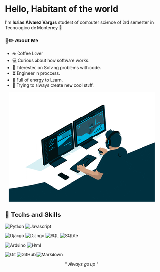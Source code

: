 # Hello, Habitant of the world


I'm **Isaias Alvarez Vargas** student of computer science of 3rd semester in Tecnologico de Monterrey :ram:

### :notebook::pencil2: About Me 
* :coffee: Coffee Lover
* :computer: Curious about how software works.
* :mag_right: Interested on Solving problems with code.
* :hourglass_flowing_sand: Engineer in proccess.
* :battery: Full of energy to Learn.
* :pencil: Trying to always create new cool stuff.

<div align="center">
    <img src="docs/gifs/codegif.gif" alt="Code Gif" align="center">
</div>

## :wrench: Techs and Skills
![Python](https://img.shields.io/badge/-Python-lightgrey?logo=python)
![Javascript](https://img.shields.io/badge/-JavaScript-lightgrey?logo=javascript)

![Django](https://img.shields.io/badge/-Django-blue?logo=django)
![Django](https://img.shields.io/badge/-Flask-blue?logo=flask)
![SQL](https://img.shields.io/badge/-MySQL-lightgrey?logo=mysql)
![SQLite](https://img.shields.io/badge/-SQLite-lightgrey?logo=sqlite)


![Arduino](https://img.shields.io/badge/-Arduino-lightgrey?logo=arduino)
![Html](https://img.shields.io/badge/-HTML-lightgrey?logo=html5)

![Git](https://img.shields.io/badge/-Git-blue?logo=git)
![GitHub](https://img.shields.io/badge/-GitHub-blue?logo=github)
![Markdown](https://img.shields.io/badge/-Markdown-blue?logo=markdown)


<p align="center">
    " <em>Always go up</em> "
</p>



